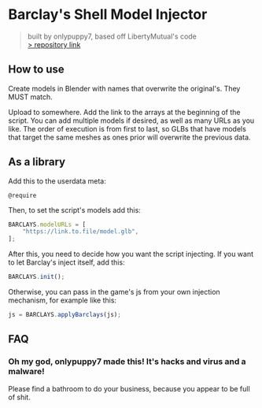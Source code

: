 # Barclay's Shell Model Injector

> built by onlypuppy7, based off LibertyMutual's code  
> [> repository link](https://github.com/onlypuppy7/BarclaysShellShockers)

## How to use

Create models in Blender with names that overwrite the original's. They MUST match.

Upload to somewhere. Add the link to the arrays at the beginning of the script. You can add multiple models if desired, as well as many URLs as you like. The order of execution is from first to last, so GLBs that have models that target the same meshes as ones prior will overwrite the previous data.

## As a library

Add this to the userdata meta:

```
@require
```

Then, to set the script's models add this:

```js
BARCLAYS.modelURLs = [
    "https://link.to.file/model.glb",
];
```

After this, you need to decide how you want the script injecting. If you want to let Barclay's inject itself, add this:

```js
BARCLAYS.init();
```

Otherwise, you can pass in the game's js from your own injection mechanism, for example like this:

```js
js = BARCLAYS.applyBarclays(js);
```

## FAQ

### Oh my god, onlypuppy7 made this! It's hacks and virus and a malware!

Please find a bathroom to do your business, because you appear to be full of shit.